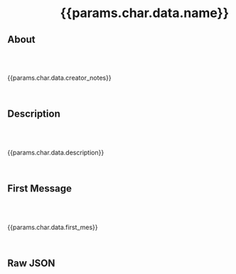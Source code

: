 <script setup>
  import { VPTeamMembers } from 'vitepress/theme'
  import { useData } from 'vitepress'

  const { params } = useData()
</script>

# <img :src="params.char.data.extensions.avatar" style="display: inline-block; vertical-align: middle; margin-right: 1rem" width="96" /> {{params.char.data.name}} <Badge type="info" style="vertical-align: text-top" :text="params.char.data.character_version" />

## About

<span style="white-space: pre-wrap">

{{params.char.data.creator_notes}}

</span>

## Description

<span style="white-space: pre-wrap">

{{params.char.data.description}}

</span>

## First Message

<span style="white-space: pre-wrap">

{{params.char.data.first_mes}}

</span>

## Raw JSON

<template v-for="(value, key) in params.variants">

::: details {{key}}.json

<span style="white-space: pre-wrap">

{{value.data.creator_notes}}

</span>

```json-vue
{{value}}
```

:::

</template>
